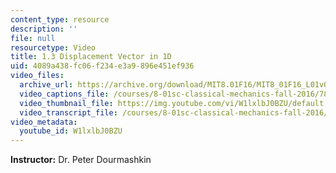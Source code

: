 ```yaml
---
content_type: resource
description: ''
file: null
resourcetype: Video
title: 1.3 Displacement Vector in 1D
uid: 4089a438-fc06-f234-e3a9-896e451ef936
video_files:
  archive_url: https://archive.org/download/MIT8.01F16/MIT8_01F16_L01v03_360p.mp4
  video_captions_file: /courses/8-01sc-classical-mechanics-fall-2016/78712efb088d5e8d8a2c6f129ab7890d_W1lxlbJ0BZU.vtt
  video_thumbnail_file: https://img.youtube.com/vi/W1lxlbJ0BZU/default.jpg
  video_transcript_file: /courses/8-01sc-classical-mechanics-fall-2016/9cb78258aea0503e2d327c17ff17f95c_W1lxlbJ0BZU.pdf
video_metadata:
  youtube_id: W1lxlbJ0BZU
---
```


**Instructor:** Dr. Peter Dourmashkin